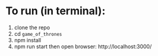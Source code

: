 # To run (in terminal):
1. clone the repo
2. cd `game_of_thrones`
3. npm install
4. npm run start 
then open browser: http://localhost:3000/